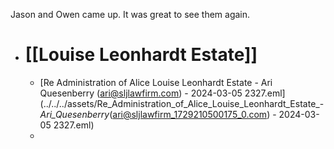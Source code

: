 Jason and Owen came up.  It was great to see them again.

- # [[Louise Leonhardt Estate]]
	- [Re  Administration of Alice Louise Leonhardt Estate - Ari Quesenberry (ari@sljlawfirm.com) - 2024-03-05 2327.eml](../../../assets/Re_Administration_of_Alice_Louise_Leonhardt_Estate_-_Ari_Quesenberry_(ari@sljlawfirm_1729210500175_0.com) - 2024-03-05 2327.eml)
	-